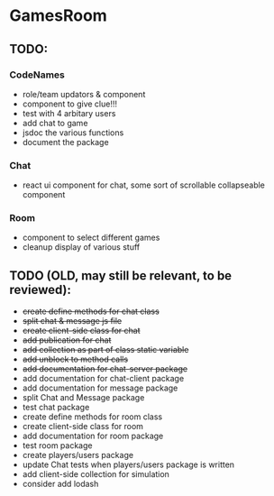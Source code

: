 # GamesRoom

## TODO: 
### CodeNames
- role/team updators & component
- component to give clue!!!
- test with 4 arbitary users
- add chat to game 
- jsdoc the various functions
- document the package

### Chat
- react ui component for chat, some sort of 
scrollable collapseable component

### Room
- component to select different games
- cleanup display of various stuff



## TODO (OLD, may still be relevant, to be reviewed):
* ~~create define methods for chat class~~
* ~~split chat & message js file~~
* ~~create client-side class for chat~~
* ~~add publication for chat~~
* ~~add collection as part of class static variable~~
* ~~add unblock to method calls~~
* ~~add documentation for chat-server package~~
* add documentation for chat-client package
* add documentation for message package
* split Chat and Message package
* test chat package
* create define methods for room class
* create client-side class for room
* add documentation for room package
* test room package
* create players/users package
* update Chat tests when players/users package is written
* add client-side collection for simulation
* consider add lodash
